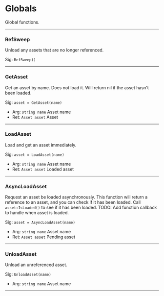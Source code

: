 # Globals

Global functions.

---
### RefSweep
Unload any assets that are no longer referenced.

Sig: `RefSweep()`

---
### GetAsset
Get an asset by name. Does not load it. Will return nil if the asset hasn't been loaded.

Sig: `asset = GetAsset(name)`
 - Arg: `string name` Asset name
 - Ret: `Asset asset` Asset
---
### LoadAsset
Load and get an asset immediately.

Sig: `asset = LoadAsset(name)`
 - Arg: `string name` Asset name
 - Ret: `Asset asset` Loaded asset
---
### AsyncLoadAsset
Request an asset be loaded asynchronously. This function will return a reference to an asset, and you can check if it has been loaded. Call `asset:IsLoaded()` to see if it has been loaded. TODO: Add function callback to handle when asset is loaded.

Sig: `asset = AsyncLoadAsset(name)`
 - Arg: `string name` Asset name
 - Ret: `Asset asset` Pending asset
---
### UnloadAsset
Unload an unreferenced asset.

Sig: `UnloadAsset(name)`
 - Arg: `string name` Asset name
---
